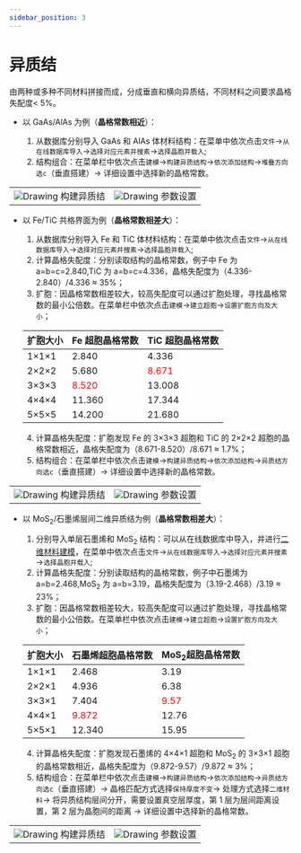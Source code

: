 ```yaml
---
sidebar_position: 3
---
```


# 异质结

由两种或多种不同材料拼接而成，分成垂直和横向异质结，不同材料之间要求晶格失配度$<$ 5%。

- 以 GaAs/AlAs 为例（**晶格常数相近**）：

  1. 从数据库分别导入 GaAs 和 AlAs 体材料结构：在菜单中依次点击`文件`→`从在线数据库导入`→`选择对应元素并搜素`→`选择晶胞并载入`;
  2. 结构组合：在菜单栏中依次点击`建模`→`构建异质结构`→`依次添加结构`→`堆叠方向选c`（垂直搭建）→ 详细设置中选择新的晶格常数。

<table><tr>
    <td> 
        <center>
            <img src={require('../nested/qstudio_example_hetero1.png').default} alt="Drawing" />
            <font>构建异质结</font>
        </center>
    </td>
    <td> 
        <center>
            <img src={require('../nested/qstudio_example_hetero2.png').default} alt="Drawing" />
            <font>参数设置</font>
        </center>
    </td>
</tr></table>

- 以 Fe/TiC 共格界面为例（**晶格常数相差大**）：

  1. 从数据库分别导入 Fe 和 TiC 体材料结构：在菜单中依次点击`文件`→`从在线数据库导入`→`选择对应元素并搜素`→`选择晶胞并载入`;
  2. 计算晶格失配度：分别读取结构的晶格常数，例子中 Fe 为 a=b=c=2.840,TiC 为 a=b=c=4.336，晶格失配度为（4.336-2.840）/4.336 ≈ 35%；
  3. 扩胞：因晶格常数相差较大，较高失配度可以通过扩胞处理，寻找晶格常数的最小公倍数。在菜单栏中依次点击`建模`→`建立超胞`→`设置扩胞方向及大小`；

  | 扩胞大小 | Fe 超胞晶格常数                | TiC 超胞晶格常数               |
  | -------- | ------------------------------ | ------------------------------ |
  | 1×1×1    | 2.840                          | 4.336                          |
  | 2×2×2    | 5.680                          | <font color='red'>8.671</font> |
  | 3×3×3    | <font color='red'>8.520</font> | 13.008                         |
  | 4×4×4    | 11.360                         | 17.344                         |
  | 5×5×5    | 14.200                         | 21.680                         |

  4. 计算晶格失配度：扩胞发现 Fe 的 3×3×3 超胞和 TiC 的 2×2×2 超胞的晶格常数相近，晶格失配度为（8.671-8.520）/8.671 ≈ 1.7%；
  5. 结构组合：在菜单栏中依次点击`建模`→`构建异质结构`→`依次添加结构`→`异质结方向选c`（垂直搭建）→ 详细设置中选择新的晶格常数。

<table><tr>
    <td> 
        <center>
            <img src={require('../nested/qstudio_example_hetero3.png').default} alt="Drawing" />
            <font>构建异质结</font>
        </center>
    </td>
    <td> 
        <center>
            <img src={require('../nested/qstudio_example_hetero4.png').default} alt="Drawing" />
            <font>参数设置</font>
        </center>
    </td>
</tr></table>

- 以 MoS<sub>2</sub>/石墨烯层间二维异质结为例（**晶格常数相差大**）：

  1. 分别导入单层石墨烯和 MoS<sub>2</sub> 结构：可以从在线数据库中导入，并进行[二维材料建模](./qstudio_example_2d.md)，在菜单中依次点击`文件`→`从在线数据库导入`→`选择对应元素并搜素`→`选择晶胞并载入`;
  2. 计算晶格失配度：分别读取结构的晶格常数，例子中石墨烯为 a=b=2.468,MoS<sub>2</sub> 为 a=b=3.19，晶格失配度为（3.19-2.468）/3.19 ≈ 23%；
  3. 扩胞：因晶格常数相差较大，较高失配度可以通过扩胞处理，寻找晶格常数的最小公倍数。在菜单栏中依次点击`建模`→`建立超胞`→`设置扩胞方向及大小`；

  | 扩胞大小 | 石墨烯超胞晶格常数             | MoS<sub>2</sub>超胞晶格常数   |
  | -------- | ------------------------------ | ----------------------------- |
  | 1×1×1    | 2.468                          | 3.19                          |
  | 2×2×1    | 4.936                          | 6.38                          |
  | 3×3×1    | 7.404                          | <font color='red'>9.57</font> |
  | 4×4×1    | <font color='red'>9.872</font> | 12.76                         |
  | 5×5×1    | 12.340                         | 15.95                         |

  4. 计算晶格失配度：扩胞发现石墨烯的 4×4×1 超胞和 MoS<sub>2</sub> 的 3×3×1 超胞的晶格常数相近，晶格失配度为（9.872-9.57）/9.872 ≈ 3%；
  5. 结构组合：在菜单栏中依次点击`建模`→`构建异质结构`→`依次添加结构`→`异质结方向选c`（垂直搭建）→ 晶格匹配方式选择`保持厚度不变`→ 处理方式选择`二维材料`→ 将异质结构层间分开，需要设置真空层厚度，第 1 层为层间距离设置，第 2 层为晶胞间的距离 → 详细设置中选择新的晶格常数。

<table><tr>
    <td> 
        <center>
            <img src={require('../nested/qstudio_example_hetero5.png').default} alt="Drawing" />
            <font>构建异质结</font>
        </center>
    </td>
    <td> 
        <center>
            <img src={require('../nested/qstudio_example_hetero6.png').default} alt="Drawing" />
            <font>参数设置</font>
        </center>
    </td>
</tr></table>
